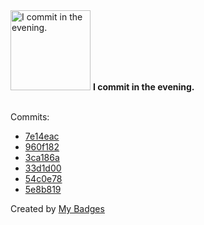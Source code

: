 <img src="https://github.com/my-badges/my-badges/blob/master/src/all-badges/time-of-commit/evening-commits.png?raw=true" alt="I commit in the evening." title="I commit in the evening." width="128">
<strong>I commit in the evening.</strong>
<br><br>

Commits:

- <a href="https://github.com/andrewjswan/snmp2mqtt/commit/7e14eac82c098d002f93a301f3058ffe72b6749b">7e14eac</a>
- <a href="https://github.com/andrewjswan/mediaportal-fanart-handler/commit/960f18238f31b61e0f4e5cf84ce2c881be6e5789">960f182</a>
- <a href="https://github.com/andrewjswan/mediaportal-fanart-handler/commit/3ca186a76a64f4f9c1edc6849c0131171e5e7c46">3ca186a</a>
- <a href="https://github.com/andrewjswan/MediaPortal-1/commit/33d1d009771a5146c7841cf9841dad1b3b862a24">33d1d00</a>
- <a href="https://github.com/andrewjswan/mediaportal-fanart-handler/commit/54c0e78d97db64d7b40dfd429503e07fe3e21a84">54c0e78</a>
- <a href="https://github.com/andrewjswan/rsshub-addon/commit/5e8b819efe22d74fa3faefade60252c2fb153cae">5e8b819</a>


Created by <a href="https://github.com/my-badges/my-badges">My Badges</a>